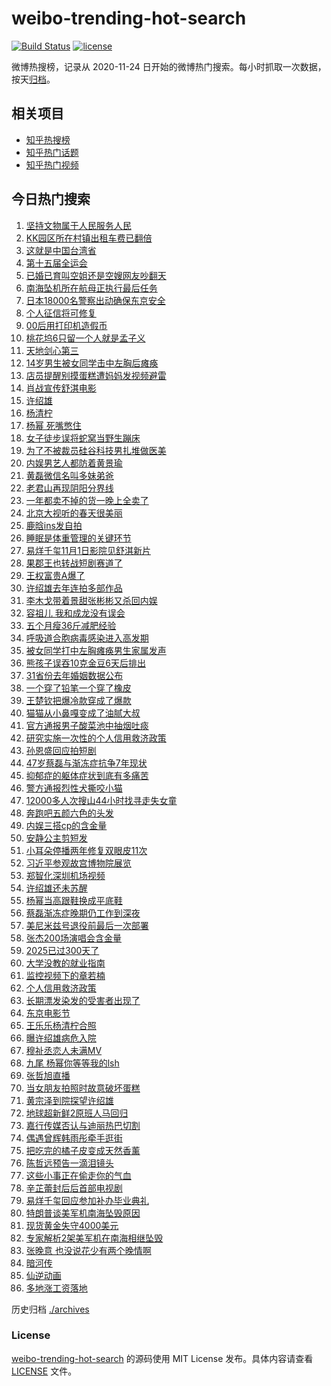 # weibo-trending-hot-search

[![Build Status](https://github.com/justjavac/weibo-trending-hot-search/workflows/ci/badge.svg?branch=master)](https://github.com/justjavac/weibo-trending-hot-search/actions)
[![license](https://img.shields.io/github/license/justjavac/weibo-trending-hot-search)](https://github.com/justjavac/weibo-trending-hot-search/blob/master/LICENSE)

微博热搜榜，记录从 2020-11-24 日开始的微博热门搜索。每小时抓取一次数据，按天[归档](./archives)。

## 相关项目

- [知乎热搜榜](https://github.com/justjavac/zhihu-trending-top-search)
- [知乎热门话题](https://github.com/justjavac/zhihu-trending-hot-questions)
- [知乎热门视频](https://github.com/justjavac/zhihu-trending-hot-video)

## 今日热门搜索

<!-- BEGIN -->
<!-- 最后更新时间 Tue Oct 28 2025 07:12:39 GMT+0800 (China Standard Time) -->

1. [坚持文物属于人民服务人民](https://s.weibo.com//weibo?q=%23%E5%9D%9A%E6%8C%81%E6%96%87%E7%89%A9%E5%B1%9E%E4%BA%8E%E4%BA%BA%E6%B0%91%E6%9C%8D%E5%8A%A1%E4%BA%BA%E6%B0%91%23&Refer=new_time)
1. [KK园区所在村镇出租车费已翻倍](https://s.weibo.com//weibo?q=%23KK%E5%9B%AD%E5%8C%BA%E6%89%80%E5%9C%A8%E6%9D%91%E9%95%87%E5%87%BA%E7%A7%9F%E8%BD%A6%E8%B4%B9%E5%B7%B2%E7%BF%BB%E5%80%8D%23&t=31&band_rank=27&Refer=top)
1. [这就是中国台湾省](https://s.weibo.com//weibo?q=%23%E8%BF%99%E5%B0%B1%E6%98%AF%E4%B8%AD%E5%9B%BD%E5%8F%B0%E6%B9%BE%E7%9C%81%23&t=31&band_rank=1&Refer=top)
1. [第十五届全运会](https://s.weibo.com//weibo?q=%23%E7%AC%AC%E5%8D%81%E4%BA%94%E5%B1%8A%E5%85%A8%E8%BF%90%E4%BC%9A%23&t=31&band_rank=3&Refer=top)
1. [已婚已育叫空姐还是空嫂网友吵翻天](https://s.weibo.com//weibo?q=%23%E5%B7%B2%E5%A9%9A%E5%B7%B2%E8%82%B2%E5%8F%AB%E7%A9%BA%E5%A7%90%E8%BF%98%E6%98%AF%E7%A9%BA%E5%AB%82%E7%BD%91%E5%8F%8B%E5%90%B5%E7%BF%BB%E5%A4%A9%23&t=31&band_rank=10&Refer=top)
1. [南海坠机所在航母正执行最后任务](https://s.weibo.com//weibo?q=%23%E5%8D%97%E6%B5%B7%E5%9D%A0%E6%9C%BA%E6%89%80%E5%9C%A8%E8%88%AA%E6%AF%8D%E6%AD%A3%E6%89%A7%E8%A1%8C%E6%9C%80%E5%90%8E%E4%BB%BB%E5%8A%A1%23&t=31&band_rank=9&Refer=top)
1. [日本18000名警察出动确保东京安全](https://s.weibo.com//weibo?q=%23%E6%97%A5%E6%9C%AC18000%E5%90%8D%E8%AD%A6%E5%AF%9F%E5%87%BA%E5%8A%A8%E7%A1%AE%E4%BF%9D%E4%B8%9C%E4%BA%AC%E5%AE%89%E5%85%A8%23&t=31&band_rank=44&Refer=top)
1. [个人征信将可修复](https://s.weibo.com//weibo?q=%23%E4%B8%AA%E4%BA%BA%E5%BE%81%E4%BF%A1%E5%B0%86%E5%8F%AF%E4%BF%AE%E5%A4%8D%23&t=31&band_rank=39&Refer=top)
1. [00后用打印机造假币](https://s.weibo.com//weibo?q=%2300%E5%90%8E%E7%94%A8%E6%89%93%E5%8D%B0%E6%9C%BA%E9%80%A0%E5%81%87%E5%B8%81%23&t=31&band_rank=6&Refer=top)
1. [桃花坞6只留一个人就是孟子义](https://s.weibo.com//weibo?q=%E6%A1%83%E8%8A%B1%E5%9D%9E6%E5%8F%AA%E7%95%99%E4%B8%80%E4%B8%AA%E4%BA%BA%E5%B0%B1%E6%98%AF%E5%AD%9F%E5%AD%90%E4%B9%89&t=31&band_rank=8&Refer=top)
1. [天地剑心第三](https://s.weibo.com//weibo?q=%23%E5%A4%A9%E5%9C%B0%E5%89%91%E5%BF%83%E7%AC%AC%E4%B8%89%23&t=31&band_rank=4&Refer=top)
1. [14岁男生被女同学击中左胸后瘫痪](https://s.weibo.com//weibo?q=%2314%E5%B2%81%E7%94%B7%E7%94%9F%E8%A2%AB%E5%A5%B3%E5%90%8C%E5%AD%A6%E5%87%BB%E4%B8%AD%E5%B7%A6%E8%83%B8%E5%90%8E%E7%98%AB%E7%97%AA%23&t=31&band_rank=11&Refer=top)
1. [店员提醒别摸蛋糕遭妈妈发视频避雷](https://s.weibo.com//weibo?q=%23%E5%BA%97%E5%91%98%E6%8F%90%E9%86%92%E5%88%AB%E6%91%B8%E8%9B%8B%E7%B3%95%E9%81%AD%E5%A6%88%E5%A6%88%E5%8F%91%E8%A7%86%E9%A2%91%E9%81%BF%E9%9B%B7%23&t=31&band_rank=12&Refer=top)
1. [肖战宣传舒淇电影](https://s.weibo.com//weibo?q=%23%E8%82%96%E6%88%98%E5%AE%A3%E4%BC%A0%E8%88%92%E6%B7%87%E7%94%B5%E5%BD%B1%23&t=31&band_rank=24&Refer=top)
1. [许绍雄](https://s.weibo.com//weibo?q=%E8%AE%B8%E7%BB%8D%E9%9B%84&t=31&band_rank=11&Refer=top)
1. [杨清柠](https://s.weibo.com//weibo?q=%E6%9D%A8%E6%B8%85%E6%9F%A0&t=31&band_rank=18&Refer=top)
1. [杨幂 死嘴憋住](https://s.weibo.com//weibo?q=%E6%9D%A8%E5%B9%82%20%E6%AD%BB%E5%98%B4%E6%86%8B%E4%BD%8F&t=31&band_rank=13&Refer=top)
1. [女子徒步误将蛇窝当野生蹦床](https://s.weibo.com//weibo?q=%23%E5%A5%B3%E5%AD%90%E5%BE%92%E6%AD%A5%E8%AF%AF%E5%B0%86%E8%9B%87%E7%AA%9D%E5%BD%93%E9%87%8E%E7%94%9F%E8%B9%A6%E5%BA%8A%23&t=31&band_rank=15&Refer=top)
1. [为了不被裁员硅谷科技男扎堆做医美](https://s.weibo.com//weibo?q=%23%E4%B8%BA%E4%BA%86%E4%B8%8D%E8%A2%AB%E8%A3%81%E5%91%98%E7%A1%85%E8%B0%B7%E7%A7%91%E6%8A%80%E7%94%B7%E6%89%8E%E5%A0%86%E5%81%9A%E5%8C%BB%E7%BE%8E%23&t=31&band_rank=20&Refer=top)
1. [内娱男艺人都防着黄景瑜](https://s.weibo.com//weibo?q=%E5%86%85%E5%A8%B1%E7%94%B7%E8%89%BA%E4%BA%BA%E9%83%BD%E9%98%B2%E7%9D%80%E9%BB%84%E6%99%AF%E7%91%9C&t=31&band_rank=32&Refer=top)
1. [黄磊微信名叫多妹弟爸](https://s.weibo.com//weibo?q=%23%E9%BB%84%E7%A3%8A%E5%BE%AE%E4%BF%A1%E5%90%8D%E5%8F%AB%E5%A4%9A%E5%A6%B9%E5%BC%9F%E7%88%B8%23&t=31&band_rank=16&Refer=top)
1. [老君山再现阴阳分界线](https://s.weibo.com//weibo?q=%23%E8%80%81%E5%90%9B%E5%B1%B1%E5%86%8D%E7%8E%B0%E9%98%B4%E9%98%B3%E5%88%86%E7%95%8C%E7%BA%BF%23&t=31&band_rank=21&Refer=top)
1. [一年都卖不掉的货一晚上全卖了](https://s.weibo.com//weibo?q=%E4%B8%80%E5%B9%B4%E9%83%BD%E5%8D%96%E4%B8%8D%E6%8E%89%E7%9A%84%E8%B4%A7%E4%B8%80%E6%99%9A%E4%B8%8A%E5%85%A8%E5%8D%96%E4%BA%86&t=31&band_rank=19&Refer=top)
1. [北京大视听的春天很美丽](https://s.weibo.com//weibo?q=%23%E5%8C%97%E4%BA%AC%E5%A4%A7%E8%A7%86%E5%90%AC%E7%9A%84%E6%98%A5%E5%A4%A9%E5%BE%88%E7%BE%8E%E4%B8%BD%23&t=31&band_rank=3&Refer=top)
1. [鹿晗ins发自拍](https://s.weibo.com//weibo?q=%E9%B9%BF%E6%99%97ins%E5%8F%91%E8%87%AA%E6%8B%8D&t=31&band_rank=14&Refer=top)
1. [睡眠是体重管理的关键环节](https://s.weibo.com//weibo?q=%23%E7%9D%A1%E7%9C%A0%E6%98%AF%E4%BD%93%E9%87%8D%E7%AE%A1%E7%90%86%E7%9A%84%E5%85%B3%E9%94%AE%E7%8E%AF%E8%8A%82%23&t=31&band_rank=42&Refer=top)
1. [易烊千玺11月1日影院见舒淇新片](https://s.weibo.com//weibo?q=%23%E6%98%93%E7%83%8A%E5%8D%83%E7%8E%BA11%E6%9C%881%E6%97%A5%E5%BD%B1%E9%99%A2%E8%A7%81%E8%88%92%E6%B7%87%E6%96%B0%E7%89%87%23&t=31&band_rank=25&Refer=top)
1. [果郡王也转战短剧赛道了](https://s.weibo.com//weibo?q=%E6%9E%9C%E9%83%A1%E7%8E%8B%E4%B9%9F%E8%BD%AC%E6%88%98%E7%9F%AD%E5%89%A7%E8%B5%9B%E9%81%93%E4%BA%86&t=31&band_rank=27&Refer=top)
1. [王权富贵A爆了](https://s.weibo.com//weibo?q=%23%E7%8E%8B%E6%9D%83%E5%AF%8C%E8%B4%B5A%E7%88%86%E4%BA%86%23&t=31&band_rank=28&Refer=top)
1. [许绍雄去年连拍多部作品](https://s.weibo.com//weibo?q=%23%E8%AE%B8%E7%BB%8D%E9%9B%84%E5%8E%BB%E5%B9%B4%E8%BF%9E%E6%8B%8D%E5%A4%9A%E9%83%A8%E4%BD%9C%E5%93%81%23&t=31&band_rank=29&Refer=top)
1. [李木戈带着景甜张彬彬又杀回内娱](https://s.weibo.com//weibo?q=%E6%9D%8E%E6%9C%A8%E6%88%88%E5%B8%A6%E7%9D%80%E6%99%AF%E7%94%9C%E5%BC%A0%E5%BD%AC%E5%BD%AC%E5%8F%88%E6%9D%80%E5%9B%9E%E5%86%85%E5%A8%B1&t=31&band_rank=17&Refer=top)
1. [容祖儿 我和成龙没有误会](https://s.weibo.com//weibo?q=%E5%AE%B9%E7%A5%96%E5%84%BF%20%E6%88%91%E5%92%8C%E6%88%90%E9%BE%99%E6%B2%A1%E6%9C%89%E8%AF%AF%E4%BC%9A&t=31&band_rank=31&Refer=top)
1. [五个月瘦36斤减肥经验](https://s.weibo.com//weibo?q=%E4%BA%94%E4%B8%AA%E6%9C%88%E7%98%A636%E6%96%A4%E5%87%8F%E8%82%A5%E7%BB%8F%E9%AA%8C&t=31&band_rank=32&Refer=top)
1. [呼吸道合胞病毒感染进入高发期](https://s.weibo.com//weibo?q=%E5%91%BC%E5%90%B8%E9%81%93%E5%90%88%E8%83%9E%E7%97%85%E6%AF%92%E6%84%9F%E6%9F%93%E8%BF%9B%E5%85%A5%E9%AB%98%E5%8F%91%E6%9C%9F&t=31&band_rank=48&Refer=top)
1. [被女同学打中左胸瘫痪男生家属发声](https://s.weibo.com//weibo?q=%23%E8%A2%AB%E5%A5%B3%E5%90%8C%E5%AD%A6%E6%89%93%E4%B8%AD%E5%B7%A6%E8%83%B8%E7%98%AB%E7%97%AA%E7%94%B7%E7%94%9F%E5%AE%B6%E5%B1%9E%E5%8F%91%E5%A3%B0%23&t=31&band_rank=32&Refer=top)
1. [熊孩子误吞10克金豆6天后排出](https://s.weibo.com//weibo?q=%23%E7%86%8A%E5%AD%A9%E5%AD%90%E8%AF%AF%E5%90%9E10%E5%85%8B%E9%87%91%E8%B1%866%E5%A4%A9%E5%90%8E%E6%8E%92%E5%87%BA%23&t=31&band_rank=31&Refer=top)
1. [31省份去年婚姻数据公布](https://s.weibo.com//weibo?q=%2331%E7%9C%81%E4%BB%BD%E5%8E%BB%E5%B9%B4%E5%A9%9A%E5%A7%BB%E6%95%B0%E6%8D%AE%E5%85%AC%E5%B8%83%23&t=31&band_rank=5&Refer=top)
1. [一个穿了铅笔一个穿了橡皮](https://s.weibo.com//weibo?q=%E4%B8%80%E4%B8%AA%E7%A9%BF%E4%BA%86%E9%93%85%E7%AC%94%E4%B8%80%E4%B8%AA%E7%A9%BF%E4%BA%86%E6%A9%A1%E7%9A%AE&t=31&band_rank=50&Refer=top)
1. [王楚钦把爆冷款穿成了爆款](https://s.weibo.com//weibo?q=%E7%8E%8B%E6%A5%9A%E9%92%A6%E6%8A%8A%E7%88%86%E5%86%B7%E6%AC%BE%E7%A9%BF%E6%88%90%E4%BA%86%E7%88%86%E6%AC%BE&t=31&band_rank=22&Refer=top)
1. [猫猫从小鼻嘎变成了油腻大叔](https://s.weibo.com//weibo?q=%23%E7%8C%AB%E7%8C%AB%E4%BB%8E%E5%B0%8F%E9%BC%BB%E5%98%8E%E5%8F%98%E6%88%90%E4%BA%86%E6%B2%B9%E8%85%BB%E5%A4%A7%E5%8F%94%23&t=31&band_rank=39&Refer=top)
1. [官方通报男子酸菜池中抽烟吐痰](https://s.weibo.com//weibo?q=%23%E5%AE%98%E6%96%B9%E9%80%9A%E6%8A%A5%E7%94%B7%E5%AD%90%E9%85%B8%E8%8F%9C%E6%B1%A0%E4%B8%AD%E6%8A%BD%E7%83%9F%E5%90%90%E7%97%B0%23&t=31&band_rank=33&Refer=top)
1. [研究实施一次性的个人信用救济政策](https://s.weibo.com//weibo?q=%23%E7%A0%94%E7%A9%B6%E5%AE%9E%E6%96%BD%E4%B8%80%E6%AC%A1%E6%80%A7%E7%9A%84%E4%B8%AA%E4%BA%BA%E4%BF%A1%E7%94%A8%E6%95%91%E6%B5%8E%E6%94%BF%E7%AD%96%23&t=31&band_rank=22&Refer=top)
1. [孙恩盛回应拍短剧](https://s.weibo.com//weibo?q=%23%E5%AD%99%E6%81%A9%E7%9B%9B%E5%9B%9E%E5%BA%94%E6%8B%8D%E7%9F%AD%E5%89%A7%23&t=31&band_rank=26&Refer=top)
1. [47岁蔡磊与渐冻症抗争7年现状](https://s.weibo.com//weibo?q=%2347%E5%B2%81%E8%94%A1%E7%A3%8A%E4%B8%8E%E6%B8%90%E5%86%BB%E7%97%87%E6%8A%97%E4%BA%897%E5%B9%B4%E7%8E%B0%E7%8A%B6%23&t=31&band_rank=44&Refer=top)
1. [抑郁症的躯体症状到底有多痛苦](https://s.weibo.com//weibo?q=%E6%8A%91%E9%83%81%E7%97%87%E7%9A%84%E8%BA%AF%E4%BD%93%E7%97%87%E7%8A%B6%E5%88%B0%E5%BA%95%E6%9C%89%E5%A4%9A%E7%97%9B%E8%8B%A6&t=31&band_rank=27&Refer=top)
1. [警方通报烈性犬撕咬小猫](https://s.weibo.com//weibo?q=%23%E8%AD%A6%E6%96%B9%E9%80%9A%E6%8A%A5%E7%83%88%E6%80%A7%E7%8A%AC%E6%92%95%E5%92%AC%E5%B0%8F%E7%8C%AB%23&t=31&band_rank=36&Refer=top)
1. [12000多人次搜山44小时找寻走失女童](https://s.weibo.com//weibo?q=%2312000%E5%A4%9A%E4%BA%BA%E6%AC%A1%E6%90%9C%E5%B1%B144%E5%B0%8F%E6%97%B6%E6%89%BE%E5%AF%BB%E8%B5%B0%E5%A4%B1%E5%A5%B3%E7%AB%A5%23&t=31&band_rank=46&Refer=top)
1. [奔跑吧五颜六色的头发](https://s.weibo.com//weibo?q=%E5%A5%94%E8%B7%91%E5%90%A7%E4%BA%94%E9%A2%9C%E5%85%AD%E8%89%B2%E7%9A%84%E5%A4%B4%E5%8F%91&t=31&band_rank=26&Refer=top)
1. [内娱三搭cp的含金量](https://s.weibo.com//weibo?q=%E5%86%85%E5%A8%B1%E4%B8%89%E6%90%ADcp%E7%9A%84%E5%90%AB%E9%87%91%E9%87%8F&t=31&band_rank=2&Refer=top)
1. [安静公主剪短发](https://s.weibo.com//weibo?q=%23%E5%AE%89%E9%9D%99%E5%85%AC%E4%B8%BB%E5%89%AA%E7%9F%AD%E5%8F%91%23&t=31&band_rank=24&Refer=top)
1. [小耳朵停播两年修复双眼皮11次](https://s.weibo.com//weibo?q=%23%E5%B0%8F%E8%80%B3%E6%9C%B5%E5%81%9C%E6%92%AD%E4%B8%A4%E5%B9%B4%E4%BF%AE%E5%A4%8D%E5%8F%8C%E7%9C%BC%E7%9A%AE11%E6%AC%A1%23&t=31&band_rank=35&Refer=top)
1. [习近平参观故宫博物院展览](https://s.weibo.com//weibo?q=%23%E4%B9%A0%E8%BF%91%E5%B9%B3%E5%8F%82%E8%A7%82%E6%95%85%E5%AE%AB%E5%8D%9A%E7%89%A9%E9%99%A2%E5%B1%95%E8%A7%88%23&Refer=new_time)
1. [郑智化深圳机场视频](https://s.weibo.com//weibo?q=%E9%83%91%E6%99%BA%E5%8C%96%E6%B7%B1%E5%9C%B3%E6%9C%BA%E5%9C%BA%E8%A7%86%E9%A2%91&t=31&band_rank=38&Refer=top)
1. [许绍雄还未苏醒](https://s.weibo.com//weibo?q=%23%E8%AE%B8%E7%BB%8D%E9%9B%84%E8%BF%98%E6%9C%AA%E8%8B%8F%E9%86%92%23&t=31&band_rank=25&Refer=top)
1. [杨幂当高跟鞋换成平底鞋](https://s.weibo.com//weibo?q=%23%E6%9D%A8%E5%B9%82%E5%BD%93%E9%AB%98%E8%B7%9F%E9%9E%8B%E6%8D%A2%E6%88%90%E5%B9%B3%E5%BA%95%E9%9E%8B%23&t=31&band_rank=28&Refer=top)
1. [蔡磊渐冻症晚期仍工作到深夜](https://s.weibo.com//weibo?q=%23%E8%94%A1%E7%A3%8A%E6%B8%90%E5%86%BB%E7%97%87%E6%99%9A%E6%9C%9F%E4%BB%8D%E5%B7%A5%E4%BD%9C%E5%88%B0%E6%B7%B1%E5%A4%9C%23&t=31&band_rank=47&Refer=top)
1. [美尼米兹号退役前最后一次部署](https://s.weibo.com//weibo?q=%23%E7%BE%8E%E5%B0%BC%E7%B1%B3%E5%85%B9%E5%8F%B7%E9%80%80%E5%BD%B9%E5%89%8D%E6%9C%80%E5%90%8E%E4%B8%80%E6%AC%A1%E9%83%A8%E7%BD%B2%23&t=31&band_rank=42&Refer=top)
1. [张杰200场演唱会含金量](https://s.weibo.com//weibo?q=%E5%BC%A0%E6%9D%B0200%E5%9C%BA%E6%BC%94%E5%94%B1%E4%BC%9A%E5%90%AB%E9%87%91%E9%87%8F&t=31&band_rank=43&Refer=top)
1. [2025已过300天了](https://s.weibo.com//weibo?q=%232025%E5%B7%B2%E8%BF%87300%E5%A4%A9%E4%BA%86%23&t=31&band_rank=49&Refer=top)
1. [大学没教的就业指南](https://s.weibo.com//weibo?q=%23%E5%A4%A7%E5%AD%A6%E6%B2%A1%E6%95%99%E7%9A%84%E5%B0%B1%E4%B8%9A%E6%8C%87%E5%8D%97%23&t=31&band_rank=46&Refer=top)
1. [监控视频下的章若楠](https://s.weibo.com//weibo?q=%E7%9B%91%E6%8E%A7%E8%A7%86%E9%A2%91%E4%B8%8B%E7%9A%84%E7%AB%A0%E8%8B%A5%E6%A5%A0&t=31&band_rank=39&Refer=top)
1. [个人信用救济政策](https://s.weibo.com//weibo?q=%23%E4%B8%AA%E4%BA%BA%E4%BF%A1%E7%94%A8%E6%95%91%E6%B5%8E%E6%94%BF%E7%AD%96%23&t=31&band_rank=30&Refer=top)
1. [长期漂发染发的受害者出现了](https://s.weibo.com//weibo?q=%E9%95%BF%E6%9C%9F%E6%BC%82%E5%8F%91%E6%9F%93%E5%8F%91%E7%9A%84%E5%8F%97%E5%AE%B3%E8%80%85%E5%87%BA%E7%8E%B0%E4%BA%86&t=31&band_rank=38&Refer=top)
1. [东京电影节](https://s.weibo.com//weibo?q=%E4%B8%9C%E4%BA%AC%E7%94%B5%E5%BD%B1%E8%8A%82&t=31&band_rank=47&Refer=top)
1. [王乐乐杨清柠合照](https://s.weibo.com//weibo?q=%E7%8E%8B%E4%B9%90%E4%B9%90%E6%9D%A8%E6%B8%85%E6%9F%A0%E5%90%88%E7%85%A7&t=31&band_rank=21&Refer=top)
1. [曝许绍雄病危入院](https://s.weibo.com//weibo?q=%23%E6%9B%9D%E8%AE%B8%E7%BB%8D%E9%9B%84%E7%97%85%E5%8D%B1%E5%85%A5%E9%99%A2%23&t=31&band_rank=45&Refer=top)
1. [穆祉丞恋人未满MV](https://s.weibo.com//weibo?q=%E7%A9%86%E7%A5%89%E4%B8%9E%E6%81%8B%E4%BA%BA%E6%9C%AA%E6%BB%A1MV&t=31&band_rank=42&Refer=top)
1. [九尾 杨幂你等等我的lsh](https://s.weibo.com//weibo?q=%E4%B9%9D%E5%B0%BE%20%E6%9D%A8%E5%B9%82%E4%BD%A0%E7%AD%89%E7%AD%89%E6%88%91%E7%9A%84lsh&t=31&band_rank=23&Refer=top)
1. [张哲旭直播](https://s.weibo.com//weibo?q=%E5%BC%A0%E5%93%B2%E6%97%AD%E7%9B%B4%E6%92%AD&t=31&band_rank=43&Refer=top)
1. [当女朋友拍照时故意破坏蛋糕](https://s.weibo.com//weibo?q=%E5%BD%93%E5%A5%B3%E6%9C%8B%E5%8F%8B%E6%8B%8D%E7%85%A7%E6%97%B6%E6%95%85%E6%84%8F%E7%A0%B4%E5%9D%8F%E8%9B%8B%E7%B3%95&t=31&band_rank=45&Refer=top)
1. [黄宗泽到院探望许绍雄](https://s.weibo.com//weibo?q=%23%E9%BB%84%E5%AE%97%E6%B3%BD%E5%88%B0%E9%99%A2%E6%8E%A2%E6%9C%9B%E8%AE%B8%E7%BB%8D%E9%9B%84%23&t=31&band_rank=34&Refer=top)
1. [地球超新鲜2原班人马回归](https://s.weibo.com//weibo?q=%E5%9C%B0%E7%90%83%E8%B6%85%E6%96%B0%E9%B2%9C2%E5%8E%9F%E7%8F%AD%E4%BA%BA%E9%A9%AC%E5%9B%9E%E5%BD%92&t=31&band_rank=29&Refer=top)
1. [嘉行传媒否认与迪丽热巴切割](https://s.weibo.com//weibo?q=%23%E5%98%89%E8%A1%8C%E4%BC%A0%E5%AA%92%E5%90%A6%E8%AE%A4%E4%B8%8E%E8%BF%AA%E4%B8%BD%E7%83%AD%E5%B7%B4%E5%88%87%E5%89%B2%23&t=31&band_rank=35&Refer=top)
1. [偶遇曾辉韩雨彤牵手逛街](https://s.weibo.com//weibo?q=%23%E5%81%B6%E9%81%87%E6%9B%BE%E8%BE%89%E9%9F%A9%E9%9B%A8%E5%BD%A4%E7%89%B5%E6%89%8B%E9%80%9B%E8%A1%97%23&t=31&band_rank=43&Refer=top)
1. [把吃完的橘子皮变成天然香薰](https://s.weibo.com//weibo?q=%23%E6%8A%8A%E5%90%83%E5%AE%8C%E7%9A%84%E6%A9%98%E5%AD%90%E7%9A%AE%E5%8F%98%E6%88%90%E5%A4%A9%E7%84%B6%E9%A6%99%E8%96%B0%23&t=31&band_rank=37&Refer=top)
1. [陈哲远预告一滴泪镜头](https://s.weibo.com//weibo?q=%E9%99%88%E5%93%B2%E8%BF%9C%E9%A2%84%E5%91%8A%E4%B8%80%E6%BB%B4%E6%B3%AA%E9%95%9C%E5%A4%B4&t=31&band_rank=43&Refer=top)
1. [这些小事正在偷走你的气血](https://s.weibo.com//weibo?q=%23%E8%BF%99%E4%BA%9B%E5%B0%8F%E4%BA%8B%E6%AD%A3%E5%9C%A8%E5%81%B7%E8%B5%B0%E4%BD%A0%E7%9A%84%E6%B0%94%E8%A1%80%23&t=31&band_rank=49&Refer=top)
1. [辛芷蕾封后后首部电视剧](https://s.weibo.com//weibo?q=%23%E8%BE%9B%E8%8A%B7%E8%95%BE%E5%B0%81%E5%90%8E%E5%90%8E%E9%A6%96%E9%83%A8%E7%94%B5%E8%A7%86%E5%89%A7%23&t=31&band_rank=41&Refer=top)
1. [易烊千玺回应参加补办毕业典礼](https://s.weibo.com//weibo?q=%23%E6%98%93%E7%83%8A%E5%8D%83%E7%8E%BA%E5%9B%9E%E5%BA%94%E5%8F%82%E5%8A%A0%E8%A1%A5%E5%8A%9E%E6%AF%95%E4%B8%9A%E5%85%B8%E7%A4%BC%23&t=31&band_rank=48&Refer=top)
1. [特朗普谈美军机南海坠毁原因](https://s.weibo.com//weibo?q=%23%E7%89%B9%E6%9C%97%E6%99%AE%E8%B0%88%E7%BE%8E%E5%86%9B%E6%9C%BA%E5%8D%97%E6%B5%B7%E5%9D%A0%E6%AF%81%E5%8E%9F%E5%9B%A0%23&t=31&band_rank=7&Refer=top)
1. [现货黄金失守4000美元](https://s.weibo.com//weibo?q=%23%E7%8E%B0%E8%B4%A7%E9%BB%84%E9%87%91%E5%A4%B1%E5%AE%884000%E7%BE%8E%E5%85%83%23&t=31&band_rank=38&Refer=top)
1. [专家解析2架美军机在南海相继坠毁](https://s.weibo.com//weibo?q=%23%E4%B8%93%E5%AE%B6%E8%A7%A3%E6%9E%902%E6%9E%B6%E7%BE%8E%E5%86%9B%E6%9C%BA%E5%9C%A8%E5%8D%97%E6%B5%B7%E7%9B%B8%E7%BB%A7%E5%9D%A0%E6%AF%81%23&t=31&band_rank=40&Refer=top)
1. [张晚意 也没说花少有两个晚情啊](https://s.weibo.com//weibo?q=%E5%BC%A0%E6%99%9A%E6%84%8F%20%E4%B9%9F%E6%B2%A1%E8%AF%B4%E8%8A%B1%E5%B0%91%E6%9C%89%E4%B8%A4%E4%B8%AA%E6%99%9A%E6%83%85%E5%95%8A&t=31&band_rank=42&Refer=top)
1. [暗河传](https://s.weibo.com//weibo?q=%E6%9A%97%E6%B2%B3%E4%BC%A0&t=31&band_rank=44&Refer=top)
1. [仙逆动画](https://s.weibo.com//weibo?q=%E4%BB%99%E9%80%86%E5%8A%A8%E7%94%BB&t=31&band_rank=47&Refer=top)
1. [多地涨工资落地](https://s.weibo.com//weibo?q=%23%E5%A4%9A%E5%9C%B0%E6%B6%A8%E5%B7%A5%E8%B5%84%E8%90%BD%E5%9C%B0%23&t=31&band_rank=50&Refer=top)

<!-- END -->

历史归档 [./archives](./archives)

### License

[weibo-trending-hot-search](https://github.com/justjavac/weibo-trending-hot-search) 的源码使用 MIT License
发布。具体内容请查看 [LICENSE](./LICENSE) 文件。
